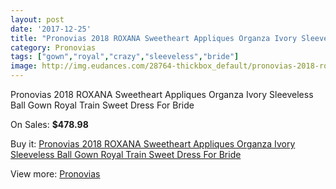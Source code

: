 ```yaml
---
layout: post
date: '2017-12-25'
title: "Pronovias 2018 ROXANA Sweetheart Appliques Organza Ivory Sleeveless Ball Gown Royal Train Sweet Dress For Bride"
category: Pronovias
tags: ["gown","royal","crazy","sleeveless","bride"]
image: http://img.eudances.com/28764-thickbox_default/pronovias-2018-roxana-sweetheart-appliques-organza-ivory-sleeveless-ball-gown-royal-train-sweet-dress-for-bride.jpg
---
```

Pronovias 2018 ROXANA Sweetheart Appliques Organza Ivory Sleeveless Ball Gown Royal Train Sweet Dress For Bride

On Sales: **$478.98**
<a href="https://www.eudances.com/en/pronovias/9410-pronovias-2018-roxana-sweetheart-appliques-organza-ivory-sleeveless-ball-gown-royal-train-sweet-dress-for-bride.html"><amp-img layout="responsive" width="600" height="600" src="//img.eudances.com/28764-thickbox_default/pronovias-2018-roxana-sweetheart-appliques-organza-ivory-sleeveless-ball-gown-royal-train-sweet-dress-for-bride.jpg" alt="Pronovias 2018 ROXANA Sweetheart Appliques Organza Ivory Sleeveless Ball Gown Royal Train Sweet Dress For Bride 0" /></a>
<a href="https://www.eudances.com/en/pronovias/9410-pronovias-2018-roxana-sweetheart-appliques-organza-ivory-sleeveless-ball-gown-royal-train-sweet-dress-for-bride.html"><amp-img layout="responsive" width="600" height="600" src="//img.eudances.com/28768-thickbox_default/pronovias-2018-roxana-sweetheart-appliques-organza-ivory-sleeveless-ball-gown-royal-train-sweet-dress-for-bride.jpg" alt="Pronovias 2018 ROXANA Sweetheart Appliques Organza Ivory Sleeveless Ball Gown Royal Train Sweet Dress For Bride 1" /></a>
<a href="https://www.eudances.com/en/pronovias/9410-pronovias-2018-roxana-sweetheart-appliques-organza-ivory-sleeveless-ball-gown-royal-train-sweet-dress-for-bride.html"><amp-img layout="responsive" width="600" height="600" src="//img.eudances.com/28767-thickbox_default/pronovias-2018-roxana-sweetheart-appliques-organza-ivory-sleeveless-ball-gown-royal-train-sweet-dress-for-bride.jpg" alt="Pronovias 2018 ROXANA Sweetheart Appliques Organza Ivory Sleeveless Ball Gown Royal Train Sweet Dress For Bride 2" /></a>
<a href="https://www.eudances.com/en/pronovias/9410-pronovias-2018-roxana-sweetheart-appliques-organza-ivory-sleeveless-ball-gown-royal-train-sweet-dress-for-bride.html"><amp-img layout="responsive" width="600" height="600" src="//img.eudances.com/28766-thickbox_default/pronovias-2018-roxana-sweetheart-appliques-organza-ivory-sleeveless-ball-gown-royal-train-sweet-dress-for-bride.jpg" alt="Pronovias 2018 ROXANA Sweetheart Appliques Organza Ivory Sleeveless Ball Gown Royal Train Sweet Dress For Bride 3" /></a>
<a href="https://www.eudances.com/en/pronovias/9410-pronovias-2018-roxana-sweetheart-appliques-organza-ivory-sleeveless-ball-gown-royal-train-sweet-dress-for-bride.html"><amp-img layout="responsive" width="600" height="600" src="//img.eudances.com/28765-thickbox_default/pronovias-2018-roxana-sweetheart-appliques-organza-ivory-sleeveless-ball-gown-royal-train-sweet-dress-for-bride.jpg" alt="Pronovias 2018 ROXANA Sweetheart Appliques Organza Ivory Sleeveless Ball Gown Royal Train Sweet Dress For Bride 4" /></a>

Buy it: [Pronovias 2018 ROXANA Sweetheart Appliques Organza Ivory Sleeveless Ball Gown Royal Train Sweet Dress For Bride](https://www.eudances.com/en/pronovias/9410-pronovias-2018-roxana-sweetheart-appliques-organza-ivory-sleeveless-ball-gown-royal-train-sweet-dress-for-bride.html "Pronovias 2018 ROXANA Sweetheart Appliques Organza Ivory Sleeveless Ball Gown Royal Train Sweet Dress For Bride")

View more: [Pronovias](https://www.eudances.com/en/144-pronovias "Pronovias")